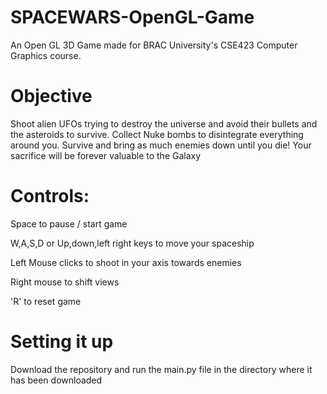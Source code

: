 # SPACEWARS-OpenGL-Game
An Open GL 3D Game made for BRAC University's CSE423 Computer Graphics course. 



# Objective
Shoot alien UFOs trying to destroy the universe and avoid their bullets and the asteroids to survive. Collect Nuke bombs to disintegrate everything around you. Survive and bring as much enemies down until you die!
Your sacrifice will be forever valuable to the Galaxy



# Controls:
Space to pause / start game

W,A,S,D or Up,down,left right keys to move your spaceship

Left Mouse clicks to shoot in your axis towards enemies

Right mouse to shift views

'R' to reset game


# Setting it up
Download the repository and run the main.py file in the directory where it has been downloaded

